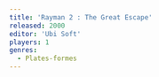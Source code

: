 ```yaml
---
title: 'Rayman 2 : The Great Escape'
released: 2000
editor: 'Ubi Soft'
players: 1
genres:
  - Plates-formes
---
```

